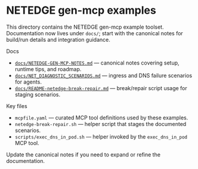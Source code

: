 NETEDGE gen-mcp examples
========================

This directory contains the NETEDGE gen-mcp example toolset. Documentation now
lives under `docs/`; start with the canonical notes for build/run details and
integration guidance.

Docs
- [`docs/NETEDGE-GEN-MCP-NOTES.md`](docs/NETEDGE-GEN-MCP-NOTES.md) — canonical notes covering setup, runtime tips, and roadmap.
- [`docs/NET_DIAGNOSTIC_SCENARIOS.md`](docs/NET_DIAGNOSTIC_SCENARIOS.md) — ingress and DNS failure scenarios for agents.
- [`docs/README-netedge-break-repair.md`](docs/README-netedge-break-repair.md) — break/repair script usage for staging scenarios.

Key files
- `mcpfile.yaml` — curated MCP tool definitions used by these examples.
- `netedge-break-repair.sh` — helper script that stages the documented scenarios.
- `scripts/exec_dns_in_pod.sh` — helper invoked by the `exec_dns_in_pod` MCP tool.

Update the canonical notes if you need to expand or refine the documentation.
